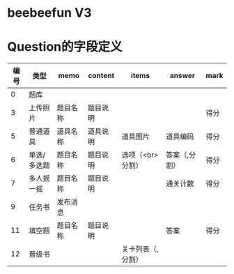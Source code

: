# beebeefun V3


# Question的字段定义
|编号| 类型 | memo| content| items|answer|mark|
|---|---|---|---|---|---|---|
|0 | 题库 | |
|3 | 上传照片 | 题目名称 | 题目说明||| 得分|
|5 | 普通道具 | 道具名称 | 道具说明|道具图片|道具编码|得分
|6 | 单选/多选题 | 题目名称 | 题目说明| 选项（&lt;br&gt;分割）| 答案（,分割） |得分
|7 | 多人摇一摇| 题目名称 | 题目说明| | 通关计数 |得分
|9 | 任务书 | 发布消息 |
|11 | 填空题 | 题目名称 | 题目说明|| 答案|得分
|12 | 晋级书 | ||关卡列表（,分割）
